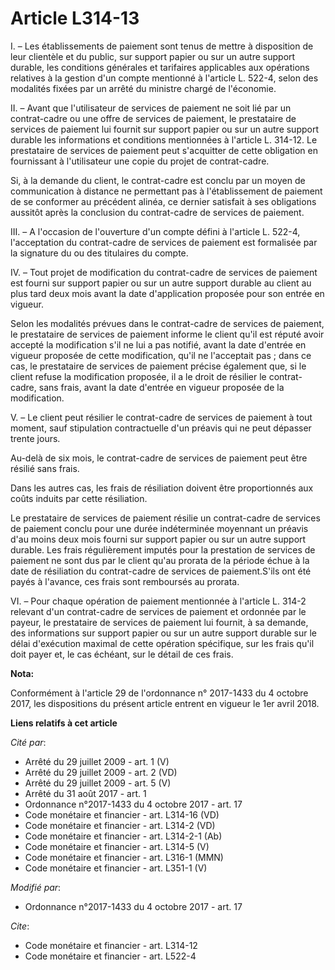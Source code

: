 # Article L314-13

I. – Les établissements de paiement sont tenus de mettre à disposition de leur clientèle et du public, sur support papier ou
sur un autre support durable, les conditions générales et tarifaires applicables aux opérations relatives à la gestion d'un
compte mentionné à l'article L. 522-4, selon des modalités fixées par un arrêté du ministre chargé de l'économie.

II. – Avant que l'utilisateur de services de paiement ne soit lié par un contrat-cadre ou une offre de services de paiement,
le prestataire de services de paiement lui fournit sur support papier ou sur un autre support durable les informations et
conditions mentionnées à l'article L. 314-12. Le prestataire de services de paiement peut s'acquitter de cette obligation en
fournissant à l'utilisateur une copie du projet de contrat-cadre.

Si, à la demande du client, le contrat-cadre est conclu par un moyen de communication à distance ne permettant pas à
l'établissement de paiement de se conformer au précédent alinéa, ce dernier satisfait à ses obligations aussitôt après la
conclusion du contrat-cadre de services de paiement.

III. – A l'occasion de l'ouverture d'un compte défini à l'article L. 522-4, l'acceptation du contrat-cadre de services de
paiement est formalisée par la signature du ou des titulaires du compte.

IV. – Tout projet de modification du contrat-cadre de services de paiement est fourni sur support papier ou sur un autre
support durable au client au plus tard deux mois avant la date d'application proposée pour son entrée en vigueur.

Selon les modalités prévues dans le contrat-cadre de services de paiement, le prestataire de services de paiement informe le
client qu'il est réputé avoir accepté la modification s'il ne lui a pas notifié, avant la date d'entrée en vigueur proposée
de cette modification, qu'il ne l'acceptait pas ; dans ce cas, le prestataire de services de paiement précise également que,
si le client refuse la modification proposée, il a le droit de résilier le contrat-cadre, sans frais, avant la date d'entrée
en vigueur proposée de la modification.

V. – Le client peut résilier le contrat-cadre de services de paiement à tout moment, sauf stipulation contractuelle d'un
préavis qui ne peut dépasser trente jours.

Au-delà de six mois, le contrat-cadre de services de paiement peut être résilié sans frais.

Dans les autres cas, les frais de résiliation doivent être proportionnés aux coûts induits par cette résiliation.

Le prestataire de services de paiement résilie un contrat-cadre de services de paiement conclu pour une durée indéterminée
moyennant un préavis d'au moins deux mois fourni sur support papier ou sur un autre support durable. Les frais régulièrement
imputés pour la prestation de services de paiement ne sont dus par le client qu'au prorata de la période échue à la date de
résiliation du contrat-cadre de services de paiement.S'ils ont été payés à l'avance, ces frais sont remboursés au prorata.

VI. – Pour chaque opération de paiement mentionnée à l'article L. 314-2 relevant d'un contrat-cadre de services de paiement
et ordonnée par le payeur, le prestataire de services de paiement lui fournit, à sa demande, des informations sur support
papier ou sur un autre support durable sur le délai d'exécution maximal de cette opération spécifique, sur les frais qu'il
doit payer et, le cas échéant, sur le détail de ces frais.

**Nota:**

Conformément à l'article 29 de l'ordonnance n° 2017-1433 du 4 octobre 2017, les dispositions du présent article entrent en
vigueur le 1er avril 2018.

**Liens relatifs à cet article**

_Cité par_:

  - Arrêté du 29 juillet 2009 - art. 1 (V)
  - Arrêté du 29 juillet 2009 - art. 2 (VD)
  - Arrêté du 29 juillet 2009 - art. 5 (V)
  - Arrêté du 31 août 2017 - art. 1
  - Ordonnance n°2017-1433 du 4 octobre 2017 - art. 17
  - Code monétaire et financier - art. L314-16 (VD)
  - Code monétaire et financier - art. L314-2 (VD)
  - Code monétaire et financier - art. L314-2-1 (Ab)
  - Code monétaire et financier - art. L314-5 (V)
  - Code monétaire et financier - art. L316-1 (MMN)
  - Code monétaire et financier - art. L351-1 (V)

_Modifié par_:

  - Ordonnance n°2017-1433 du 4 octobre 2017 - art. 17

_Cite_:

  - Code monétaire et financier - art. L314-12
  - Code monétaire et financier - art. L522-4
